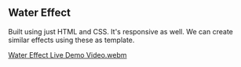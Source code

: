 ## Water Effect

Built using just HTML and CSS. It's responsive as well. We can create similar effects using these as template.

[Water Effect Live Demo Video.webm](https://github.com/AAB007209/LAB/assets/62844406/fc584d0a-ea16-44a4-abe5-c320886d8ccb)
